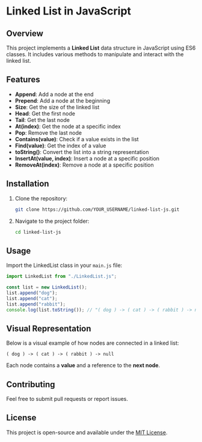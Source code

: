 # Linked List in JavaScript

## Overview
This project implements a **Linked List** data structure in JavaScript using ES6 classes. It includes various methods to manipulate and interact with the linked list.

## Features
- **Append**: Add a node at the end
- **Prepend**: Add a node at the beginning
- **Size**: Get the size of the linked list
- **Head**: Get the first node
- **Tail**: Get the last node
- **At(index)**: Get the node at a specific index
- **Pop**: Remove the last node
- **Contains(value)**: Check if a value exists in the list
- **Find(value)**: Get the index of a value
- **toString()**: Convert the list into a string representation
- **InsertAt(value, index)**: Insert a node at a specific position
- **RemoveAt(index)**: Remove a node at a specific position

## Installation
1. Clone the repository:
   ```sh
   git clone https://github.com/YOUR_USERNAME/linked-list-js.git
   ```
2. Navigate to the project folder:
   ```sh
   cd linked-list-js
   ```

## Usage
Import the LinkedList class in your `main.js` file:

```js
import LinkedList from "./LinkedList.js";

const list = new LinkedList();
list.append("dog");
list.append("cat");
list.append("rabbit");
console.log(list.toString()); // "( dog ) -> ( cat ) -> ( rabbit ) -> null"
```

## Visual Representation
Below is a visual example of how nodes are connected in a linked list:

```
( dog ) -> ( cat ) -> ( rabbit ) -> null
```
Each node contains a **value** and a reference to the **next node**.

## Contributing
Feel free to submit pull requests or report issues.

## License
This project is open-source and available under the [MIT License](LICENSE).

